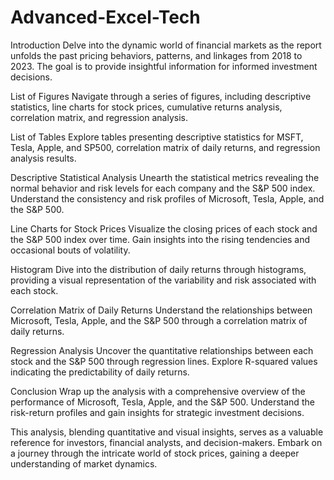 # Advanced-Excel-Tech
Introduction
Delve into the dynamic world of financial markets as the report unfolds the past pricing behaviors, patterns, and linkages from 2018 to 2023. The goal is to provide insightful information for informed investment decisions.

List of Figures
Navigate through a series of figures, including descriptive statistics, line charts for stock prices, cumulative returns analysis, correlation matrix, and regression analysis.

List of Tables
Explore tables presenting descriptive statistics for MSFT, Tesla, Apple, and SP500, correlation matrix of daily returns, and regression analysis results.

Descriptive Statistical Analysis
Unearth the statistical metrics revealing the normal behavior and risk levels for each company and the S&P 500 index. Understand the consistency and risk profiles of Microsoft, Tesla, Apple, and the S&P 500.

Line Charts for Stock Prices
Visualize the closing prices of each stock and the S&P 500 index over time. Gain insights into the rising tendencies and occasional bouts of volatility.

Histogram
Dive into the distribution of daily returns through histograms, providing a visual representation of the variability and risk associated with each stock.

Correlation Matrix of Daily Returns
Understand the relationships between Microsoft, Tesla, Apple, and the S&P 500 through a correlation matrix of daily returns.

Regression Analysis
Uncover the quantitative relationships between each stock and the S&P 500 through regression lines. Explore R-squared values indicating the predictability of daily returns.

Conclusion
Wrap up the analysis with a comprehensive overview of the performance of Microsoft, Tesla, Apple, and the S&P 500. Understand the risk-return profiles and gain insights for strategic investment decisions.

This analysis, blending quantitative and visual insights, serves as a valuable reference for investors, financial analysts, and decision-makers. Embark on a journey through the intricate world of stock prices, gaining a deeper understanding of market dynamics.

